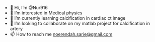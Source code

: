 - 👋 Hi, I’m @Nur916
- 👀 I’m interested in Medical physics
- 🌱 I’m currently learning calcification in cardiac ct image
- 💞️ I’m looking to collaborate on my matlab project for calcification in artery
- 📫 How to reach me noerendah.sarie@gmail.com

<!---
Nur916/Nur916 is a ✨ special ✨ repository because its `README.md` (this file) appears on your GitHub profile.
You can click the Preview link to take a look at your changes.
--->
